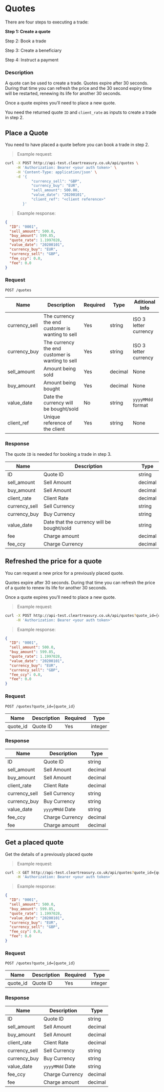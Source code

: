 # Quotes

There are four steps to executing a trade:

**Step 1: Create a quote**

Step 2: Book a trade

Step 3: Create a beneficiary

Step 4: Instruct a payment

### Description

A quote can be used to create a trade. Quotes expire after 30 seconds.
During that time you can refresh the price and the 30 second expiry time will be restarted, renewing its life for another 30 seconds.

Once a quote expires you'll need to place a new quote.

You need the returned quote `ID` and `client_rate` as inputs to create a trade in step 2.

<!-- TODO: add more details about what constitutes a quote, how it's calculated, and what the fees are -->

## Place a Quote

You need to have placed a quote before you can book a trade in step 2.

> Example request:

```bash
curl -X POST http://api-test.cleartreasury.co.uk/api/quotes \
     -H 'Authorization: Bearer <your auth token>' \
     -H 'Content-Type: application/json' \
     -d '{
            "currency_sell": "GBP",
            "currency_buy": "EUR",
            "sell_amount": 500.00,
            "value_date": "20200101",
            "client_ref": "<client reference>"
        }'
```

> Example response:

```json
{
  "ID": "0001",
  "sell_amount": 500.0,
  "buy_amount": 599.85,
  "quote_rate": 1.1997028,
  "value_date": "20200101",
  "currency_buy": "EUR",
  "currency_sell": "GBP",
  "fee_ccy": 0.0,
  "fee": 0.0
}
```

### Request

`POST /quotes`

| Name          | Description                                      | Required | Type    | Aditional Info        |
| ------------- | ------------------------------------------------ | -------- | ------- | --------------------- |
| currency_sell | The currency the end customer is wanting to sell | Yes      | string  | ISO 3 letter currency |
| currency_buy  | The currency the end customer is wanting to sell | Yes      | string  | ISO 3 letter currency |
| sell_amount   | Amount being sold                                | Yes      | decimal | None                  |
| buy_amount    | Amount being bought                              | Yes      | decimal | None                  |
| value_date    | Date the currency will be bought/sold            | No       | string  | `yyyyMMdd` format     |
| client_ref    | Unique reference of the client                   | Yes      | string  | None                  |

### Response

The quote `ID` is needed for booking a trade in step 3.

| Name          | Description                                | Type    |
| ------------- | ------------------------------------------ | ------- |
| ID            | Quote ID                                   | string  |
| sell_amount   | Sell Amount                                | decimal |
| buy_amount    | Sell Amount                                | decimal |
| client_rate   | Client Rate                                | decimal |
| currency_sell | Sell Currency                              | string  |
| currency_buy  | Buy Currency                               | string  |
| value_date    | Date that the currency will be bought/sold | string  |
| fee           | Charge amount                              | decimal |
| fee_ccy       | Charge Currency                            | decimal |

## Refreshed the price for a quote

You can request a new price for a previously placed quote.

Quotes expire after 30 seconds. During that time you can refresh the price of a quote to renew its life for another 30 seconds.

Once a quote expires you'll need to place a new quote.

> Example request:

```bash
curl -X POST http://api-test.cleartreasury.co.uk/api/quotes?quote_id={quote_id} \
     -H 'Authorization: Bearer <your auth token>'
```

> Example response:

```json
{
  "ID": "0001",
  "sell_amount": 500.0,
  "buy_amount": 599.85,
  "quote_rate": 1.1997028,
  "value_date": "20200101",
  "currency_buy": "EUR",
  "currency_sell": "GBP",
  "fee_ccy": 0.0,
  "fee": 0.0
}
```

### Request

`POST /quotes?quote_id={quote_id}`

| Name     | Description | Required | Type    |
| -------- | ----------- | -------- | ------- |
| quote_id | Quote ID    | Yes      | integer |

### Response

| Name          | Description     | Type    |
| ------------- | --------------- | ------- |
| ID            | Quote ID        | string  |
| sell_amount   | Sell Amount     | decimal |
| buy_amount    | Sell Amount     | decimal |
| client_rate   | Client Rate     | decimal |
| currency_sell | Sell Currency   | string  |
| currency_buy  | Buy Currency    | string  |
| value_date    | `yyyyMMdd` Date | string  |
| fee_ccy       | Charge Currency | decimal |
| fee           | Charge amount   | decimal |

## Get a placed quote

Get the details of a previously placed quote

> Example request:

```bash
curl -X GET http://api-test.cleartreasury.co.uk/api/quotes?quote_id={quote_id} \
     -H 'Authorization: Bearer <your auth token>'
```

> Example response:

```json
{
  "ID": "0001",
  "sell_amount": 500.0,
  "buy_amount": 599.85,
  "quote_rate": 1.1997028,
  "value_date": "20200101",
  "currency_buy": "EUR",
  "currency_sell": "GBP",
  "fee_ccy": 0.0,
  "fee": 0.0
}
```

### Request

`POST /quotes?quote_id={quote_id}`

| Name     | Description | Required | Type    |
| -------- | ----------- | -------- | ------- |
| quote_id | Quote ID    | Yes      | integer |

### Response

| Name          | Description     | Type    |
| ------------- | --------------- | ------- |
| ID            | Quote ID        | string  |
| sell_amount   | Sell Amount     | decimal |
| buy_amount    | Sell Amount     | decimal |
| client_rate   | Client Rate     | decimal |
| currency_sell | Sell Currency   | string  |
| currency_buy  | Buy Currency    | string  |
| value_date    | `yyyyMMdd` Date | string  |
| fee_ccy       | Charge Currency | decimal |
| fee           | Charge amount   | decimal |
